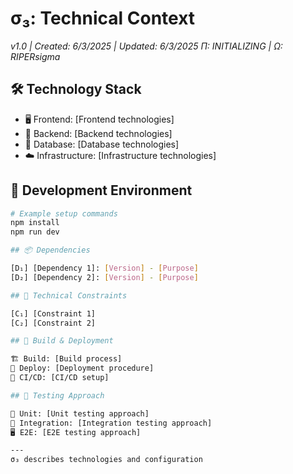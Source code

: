 # σ₃: Technical Context
*v1.0 | Created: 6/3/2025 | Updated: 6/3/2025*
*Π: INITIALIZING | Ω: RIPERsigma*

## 🛠️ Technology Stack
- 🖥️ Frontend: [Frontend technologies]
- 🔧 Backend: [Backend technologies]
- 💾 Database: [Database technologies]
- ☁️ Infrastructure: [Infrastructure technologies]

## 🚀 Development Environment
```bash
# Example setup commands
npm install
npm run dev

## 📦 Dependencies

[D₁] [Dependency 1]: [Version] - [Purpose]
[D₂] [Dependency 2]: [Version] - [Purpose]

## 🚧 Technical Constraints

[C₁] [Constraint 1]
[C₂] [Constraint 2]

## 🔄 Build & Deployment

🏗️ Build: [Build process]
🚀 Deploy: [Deployment procedure]
🔄 CI/CD: [CI/CD setup]

## 🧪 Testing Approach

🔬 Unit: [Unit testing approach]
🔌 Integration: [Integration testing approach]
🖥️ E2E: [E2E testing approach]

---
σ₃ describes technologies and configuration